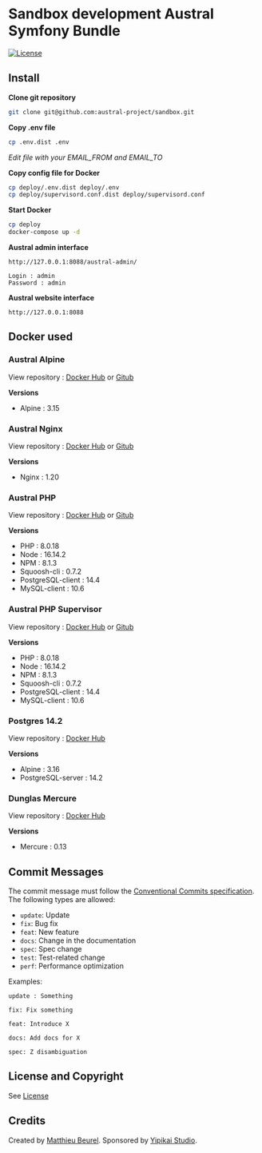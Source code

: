 # Sandbox development Austral Symfony Bundle

[![License](https://img.shields.io/github/license/austral-project/sandbox)](https://img.shields.io/github/license/austral-project/sandbox)


## Install

__Clone git repository__

```bash
git clone git@github.com:austral-project/sandbox.git
```

__Copy .env file__
```bash
cp .env.dist .env
```
_Edit file with your EMAIL_FROM and EMAIL_TO_

__Copy config file for Docker__
```bash
cp deploy/.env.dist deploy/.env
cp deploy/supervisord.conf.dist deploy/supervisord.conf
```

__Start Docker__
```bash
cp deploy
docker-compose up -d
```

__Austral admin interface__
```
http://127.0.0.1:8088/austral-admin/

Login : admin
Password : admin
```

__Austral website interface__
```
http://127.0.0.1:8088
```

## Docker used

### Austral Alpine ###
View repository : [Docker Hub](https://hub.docker.com/r/australproject/alpine/) or [Gitub](https://github.com/austral-project/docker-alpine)

__Versions__
* Alpine : 3.15

### Austral Nginx ###
View repository : [Docker Hub](https://hub.docker.com/r/australproject/nginx/) or [Gitub](https://github.com/austral-project/docker-nginx)

__Versions__
* Nginx : 1.20

### Austral PHP ###
View repository : [Docker Hub](https://hub.docker.com/r/australproject/php/) or [Gitub](https://github.com/austral-project/docker-php)

__Versions__
* PHP : 8.0.18
* Node : 16.14.2
* NPM : 8.1.3
* Squoosh-cli : 0.7.2
* PostgreSQL-client : 14.4
* MySQL-client : 10.6

### Austral PHP Supervisor ###
View repository : [Docker Hub](https://hub.docker.com/r/australproject/php-supervisor/) or [Gitub](https://github.com/austral-project/docker-php-supervisor)

__Versions__
* PHP : 8.0.18
* Node : 16.14.2
* NPM : 8.1.3
* Squoosh-cli : 0.7.2
* PostgreSQL-client : 14.4
* MySQL-client : 10.6

### Postgres 14.2  ###
View repository : [Docker Hub](https://registry.hub.docker.com/_/postgres)

__Versions__
* Alpine : 3.16
* PostgreSQL-server : 14.2

### Dunglas Mercure  ###
View repository : [Docker Hub](https://registry.hub.docker.com/r/dunglas/mercure)

__Versions__
* Mercure : 0.13


## Commit Messages

The commit message must follow the [Conventional Commits specification](https://www.conventionalcommits.org/).
The following types are allowed:

* `update`: Update
* `fix`: Bug fix
* `feat`: New feature
* `docs`: Change in the documentation
* `spec`: Spec change
* `test`: Test-related change
* `perf`: Performance optimization

Examples:

    update : Something

    fix: Fix something

    feat: Introduce X

    docs: Add docs for X

    spec: Z disambiguation

## License and Copyright
See [License](https://austral.dev/en/license)

## Credits
Created by [Matthieu Beurel](https://www.mbeurel.com). Sponsored by [Yipikai Studio](https://yipikai.studio).